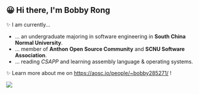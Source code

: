 ## 😀 Hi there, I'm Bobby Rong

✨ I am currently...

- ... an undergraduate majoring in software engineering in **South China Normal University**.
- ... member of **Anthon Open Source Community** and **SCNU Software Association**.
- ... reading *CSAPP* and learning assembly language & operating systems.

✨ Learn more about me on https://aosc.io/people/~bobby285271/ !

![](https://github-readme-stats.vercel.app/api?username=bobby285271&show_icons=true)

